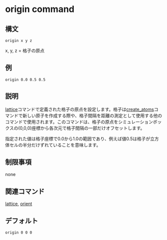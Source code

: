 # origin command

## 構文
```
origin x y z
```
x, y, z = 格子の原点

## 例
```
origin 0.0 0.5 0.5
```

## 説明
[lattice]()コマンドで定義された格子の原点を設定します。格子は[create_atoms]()コマンドで新しい原子を作成する際や、格子間隔を距離の測定として使用する他のコマンドで使用されます。このコマンドは、格子の原点をシミュレーションボックスの(0,0,0)座標から各次元で格子間隔の一部だけオフセットします。

指定された値は格子座標で0.0から1.0の範囲であり、例えば値0.5は格子が立方体セルの半分だけずれていることを意味します。

## 制限事項
none

## 関連コマンド
[lattice](), [orient]()

## デフォルト
```
origin 0 0 0
```

